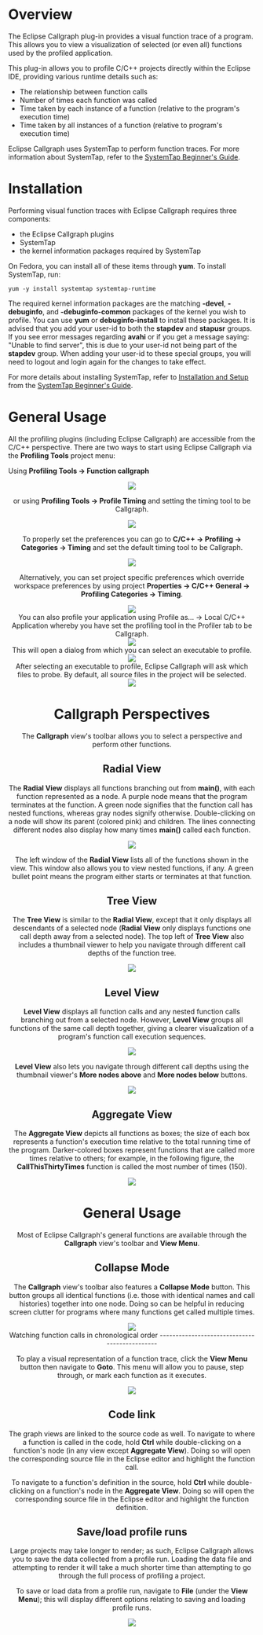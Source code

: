 Overview
========

The Eclipse Callgraph plug-in provides a visual function trace of a
program. This allows you to view a visualization of selected (or even
all) functions used by the profiled application.

This plug-in allows you to profile C/C++ projects directly within the
Eclipse IDE, providing various runtime details such as:

-   The relationship between function calls
-   Number of times each function was called
-   Time taken by each instance of a function (relative to the program's
    execution time)
-   Time taken by all instances of a function (relative to program's
    execution time)

Eclipse Callgraph uses SystemTap to perform function traces. For more
information about SystemTap, refer to the [SystemTap Beginner's
Guide](http://sources.redhat.com/systemtap/SystemTap_Beginners_Guide/).

Installation
============

Performing visual function traces with Eclipse Callgraph requires three
components:

-   the Eclipse Callgraph plugins
-   SystemTap
-   the kernel information packages required by SystemTap

On Fedora, you can install all of these items through **yum**. To
install SystemTap, run:

    yum -y install systemtap systemtap-runtime

The required kernel information packages are the matching **-devel**,
**-debuginfo**, and **-debuginfo-common** packages of the kernel you
wish to profile. You can use **yum** or **debuginfo-install** to install
these packages. It is advised that you add your user-id to both the
**stapdev** and **stapusr** groups. If you see error messages regarding
**avahi** or if you get a message saying: "Unable to find server", this
is due to your user-id not being part of the **stapdev** group. When
adding your user-id to these special groups, you will need to logout and
login again for the changes to take effect.

For more details about installing SystemTap, refer to [Installation and
Setup](http://sources.redhat.com/systemtap/SystemTap_Beginners_Guide/using-systemtap.html#using-setup)
from the [SystemTap Beginner's
Guide](http://sources.redhat.com/systemtap/SystemTap_Beginners_Guide/).

General Usage
=============

All the profiling plugins (including Eclipse Callgraph) are accessible
from the C/C++ perspective. There are two ways to start using Eclipse
Callgraph via the **Profiling Tools** project menu:

Using **Profiling Tools -> Function callgraph**

<center>
<img src="images/Callgraph_orig_submenu.png">

or using **Profiling Tools -> Profile Timing** and setting the timing
tool to be Callgraph.

<center>
<img src="images/Callgraph_timing_submenu.png">

To properly set the preferences you can go to
**C/C++ -> Profiling -> Categories -> Timing** and set the default timing
tool to be Callgraph.

<center>
<img src="images/Callgraph_global_preferences.png">

Alternatively, you can set project specific preferences which override
workspace preferences by using project **Properties -> C/C++
General -> Profiling Categories -> Timing**.

<center>
<img src="images/Callgraph_proj_preferences.png">

</center>
You can also profile your application using Profile as... -> Local C/C++
Application whereby you have set the profiling tool in the Profiler tab
to be Callgraph.

<center>
<img src="images/Callgraph_tab.png">

</center>
This will open a dialog from which you can select an executable to
profile.

<center>
<img src="images/Eclipsecallgraph-profilewhich.png">

</center>
After selecting an executable to profile, Eclipse Callgraph will ask
which files to probe. By default, all source files in the project will
be selected.

<center>
<img src="images/Selectfilestoprobe.png">

Callgraph Perspectives
======================

The **Callgraph** view's toolbar allows you to select a perspective and
perform other functions.

Radial View
-----------

The **Radial View** displays all functions branching out from
**main()**, with each function represented as a node. A purple node
means that the program terminates at the function. A green node
signifies that the function call has nested functions, whereas gray
nodes signify otherwise. Double-clicking on a node will show its parent
(colored pink) and children. The lines connecting different nodes also
display how many times **main()** called each function.

<center>
<img src="images/Eclipsecallgraph-radialview.png">

The left window of the **Radial View** lists all of the functions shown
in the view. This window also allows you to view nested functions, if
any. A green bullet point means the program either starts or terminates
at that function.

Tree View
---------

The **Tree View** is similar to the **Radial View**, except that it only
displays all descendants of a selected node (**Radial View** only
displays functions one call depth away from a selected node). The top
left of **Tree View** also includes a thumbnail viewer to help you
navigate through different call depths of the function tree.

<center>
<img src="images/Eclipsecallgraph-treeview.png">

Level View
----------

**Level View** displays all function calls and any nested function calls
branching out from a selected node. However, **Level View** groups all
functions of the same call depth together, giving a clearer
visualization of a program's function call execution sequences.

<center>
<img src="images/Eclipsecallgraph-levelview.png">

**Level View** also lets you navigate through different call depths
using the thumbnail viewer's **More nodes above** and **More nodes
below** buttons.

<center>
<img src="images/Eclipsecallgraph-thumb.png">

Aggregate View
--------------

The **Aggregate View** depicts all functions as boxes; the size of each
box represents a function's execution time relative to the total running
time of the program. Darker-colored boxes represent functions that are
called more times relative to others; for example, in the following
figure, the **CallThisThirtyTimes** function is called the most number
of times (150).

<center>
<img src="images/Eclipsecallgraph-agg.png">

General Usage
=============

Most of Eclipse Callgraph's general functions are available through the
**Callgraph** view's toolbar and **View Menu**.

Collapse Mode
-------------

The **Callgraph** view's toolbar also features a **Collapse Mode**
button. This button groups all identical functions (i.e. those with
identical names and call histories) together into one node. Doing so can
be helpful in reducing screen clutter for programs where many functions
get called multiple times.

<center>
<img src="images/Eclipsecallgraph-collapse.png">

</center>
Watching function calls in chronological order
----------------------------------------------

To play a visual representation of a function trace, click the **View
Menu** button then navigate to **Goto**. This menu will allow you to
pause, step through, or mark each function as it executes.

<center>
<img src="images/Callgraph_goto_menu.png">

Code link
---------

The graph views are linked to the source code as well. To navigate to
where a function is called in the code, hold **Ctrl** while
double-clicking on a function's node (in any view except **Aggregate
View**). Doing so will open the corresponding source file in the Eclipse
editor and highlight the function call.

To navigate to a function's definition in the source, hold **Ctrl**
while double-clicking on a function's node in the **Aggregate View**.
Doing so will open the corresponding source file in the Eclipse editor
and highlight the function definition.

Save/load profile runs
----------------------

Large projects may take longer to render; as such, Eclipse Callgraph
allows you to save the data collected from a profile run. Loading the
data file and attempting to render it will take a much shorter time than
attempting to go through the full process of profiling a project.

To save or load data from a profile run, navigate to **File** (under the
**View Menu**); this will display different options relating to saving
and loading profile runs.

<center>
<img src="images/Callgraph_file_menu.png">

</center>

